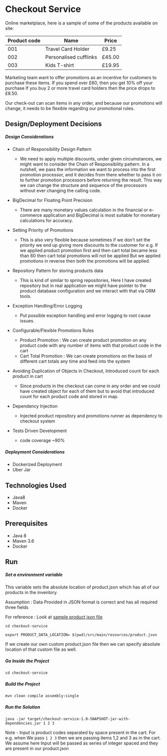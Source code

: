 # Checkout Service
Online marketplace, here is a sample of some of the products available on site:

|   Product code	|   Name	|   Price	| 
|---	|---	|---
|  001 	|  Travel Card Holder 	|   £9.25	| 
|   002	|   Personalised cufflinks	|  £45.00 	|
|  003 	|   Kids T-shirt	|   £19.95	|  


Marketing team want to offer promotions as an incentive for customers to purchase these items.
If you spend over £60, then you get 10% off your purchase
If you buy 2 or more travel card holders then the price drops to £8.50.

Our check-out can scan items in any order, and because our promotions will change, it needs to be flexible regarding our promotional rules.

## Design/Deployment Decisions
##### Design Considerations
 - Chain of Responsibility Design Pattern
   - We need to apply multiple discounts, under given circumstances, we might want to consider the Chain of Responsibility pattern. 
     In a nutshell, we pass the information we want to process into the first promotion processor, and it decides from there whether to pass it on 
     to further promotion processors before returning the result. 
     This way we can change the structure and sequence of the processors without ever changing the calling code.
     
 - BigDecimal for Floating Point Precision
   - There are many monetary values calculation in the financial or e-commerce application and BigDecimal is 
    most suitable for monetary calculations for accuracy.
 - Setting Priority of Promotions
   - This is also very flexible because sometimes if we don't set the priority we end up giving more discounts to the customer
    for e.g. If we applied product promotion first and then cart total became less than 60 then cart total promotions will not be applied
     But we applied promotions in reverse then both the promotions will be applied.
 - Repository Pattern for storing products data
   - This is kind of similar to spring repositories, Here I have created repository but in real application we might have pointer 
    to the product database configuration and we interact with that via ORM tools.
 - Exception Handling/Error Logging
   - Put possible exception handling and error logging to root cause issues.
 - Configurable/Flexible Promotions Rules
   - Product Promotion : We can create product promotion on any product code with any number of items with that product code in the cart
    - Cart Total Promotion : We can create promotions on the basis of different cart totals any time and feed into the system
 - Avoiding Duplication of Objects in Checkout, Introduced count for each product in cart
   - Since products in the checkout can come in any order and we could have created object for each of them but to avoid that introduced count for each product code
    and stored in map.
 - Dependency Injection
   - Injected product repository and promotions runner as dependency to checkout system
 - Tests Driven Development
   - code coverage ~90%
##### Deployment Considerations
 - Dockerized Deployment
 - Uber Jar

## Technologies Used
* Java8
* Maven
* Docker

## Prerequisites
* Java 8
* Maven 3.6
* Docker

## Run

##### Set a environment variable
This variable sets the absolute location of product.json which has all of our products in the inventory.

Assumption : Data Provided in JSON format is correct and has all required three fields

For reference : Look at [sample product json file](src/main/resources/product.json)

```cd checkout-service```

```export PRODUCT_DATA_LOCATION= $(pwd)/src/main/resources/product.json```

If we create our own custom product.json file then we can specify absolute location of that custom file as well.

##### Go Inside the Project
```cd checkout-service```
##### Build the Project
```mvn clean compile assembly:single```
##### Run the Solution
```java -jar target/checkout-service-1.0-SNAPSHOT-jar-with-dependencies.jar 1 2 3```

Note - Input is product codes separated by space present in the cart.
For e.g. when We pass ```1 2 3``` then we are passing items 1,2 and 3 as in the cart.
We assume here Input will be passed as series of integer spaced and they are present in our product.json
